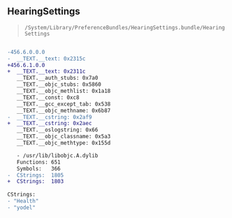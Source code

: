 ## HearingSettings

> `/System/Library/PreferenceBundles/HearingSettings.bundle/HearingSettings`

```diff

-456.6.0.0.0
-  __TEXT.__text: 0x2315c
+456.6.1.0.0
+  __TEXT.__text: 0x2311c
   __TEXT.__auth_stubs: 0x7a0
   __TEXT.__objc_stubs: 0x5860
   __TEXT.__objc_methlist: 0x1a18
   __TEXT.__const: 0xc8
   __TEXT.__gcc_except_tab: 0x538
   __TEXT.__objc_methname: 0x6b87
-  __TEXT.__cstring: 0x2af9
+  __TEXT.__cstring: 0x2aec
   __TEXT.__oslogstring: 0x66
   __TEXT.__objc_classname: 0x5a3
   __TEXT.__objc_methtype: 0x155d

   - /usr/lib/libobjc.A.dylib
   Functions: 651
   Symbols:   366
-  CStrings:  1805
+  CStrings:  1803
 
CStrings:
- "Health"
- "yodel"

```
